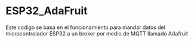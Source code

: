 # ESP32_AdaFruit
Este codigo se basa en el funcionamiento para mandar datos del microcontrolador ESP32 a un broker por medio de MQTT llamado Adafruit
